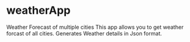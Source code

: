 # weatherApp
Weather Forecast of multiple cities
This app allows you to get weather forcast of all cities.
Generates Weather details in Json format.
